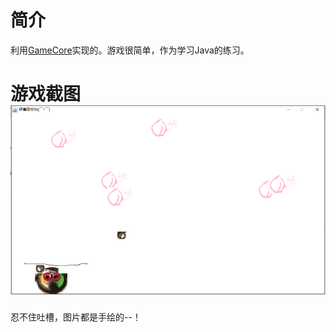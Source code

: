 # 简介
利用[GameCore](https://github.com/sundyloveme/GameCore)实现的。游戏很简单，作为学习Java的练习。
# 游戏截图  ![](https://github.com/sundyloveme/HouSaiLei/blob/master/src/Images/%E6%B8%B8%E6%88%8F%E6%88%AA%E5%9B%BE.png)
忍不住吐槽，图片都是手绘的--！
